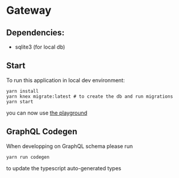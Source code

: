 # Gateway

## Dependencies:

-   sqlite3 (for local db)

## Start

To run this application in local dev environment:

```
yarn install
yarn knex migrate:latest # to create the db and run migrations
yarn start
```

you can now use [the playground](localhost:3000/graphql)

## GraphQL Codegen

When developping on GraphQL schema please run

```
yarn run codegen
```

to update the typescript auto-generated types
